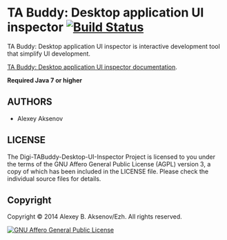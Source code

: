 TA Buddy: Desktop application UI inspector [![Build Status](https://travis-ci.org/digimead/digi-TABuddy-desktop-ui-inspector.png?branch=master)](https://travis-ci.org/digimead/digi-TABuddy-desktop-ui-inspector)
==========================================

TA Buddy: Desktop application UI inspector is interactive development tool that simplify UI development.

[TA Buddy: Desktop application UI inspector documentation](http://digimead.github.io/digi-TABuddy-desktop-ui-inspector/).

__Required Java 7 or higher__

AUTHORS
-------

* Alexey Aksenov

LICENSE
-------

The Digi-TABuddy-Desktop-UI-Inspector Project is licensed to you
under the terms of the GNU Affero General Public License (AGPL)
version 3, a copy of which has been included in the LICENSE file.
Please check the individual source files for details.

Copyright
---------

Copyright © 2014 Alexey B. Aksenov/Ezh. All rights reserved.

[![GNU Affero General Public License](http://www.gnu.org/graphics/agplv3-155x51.png)](http://www.gnu.org/licenses/agpl-3.0.html)
